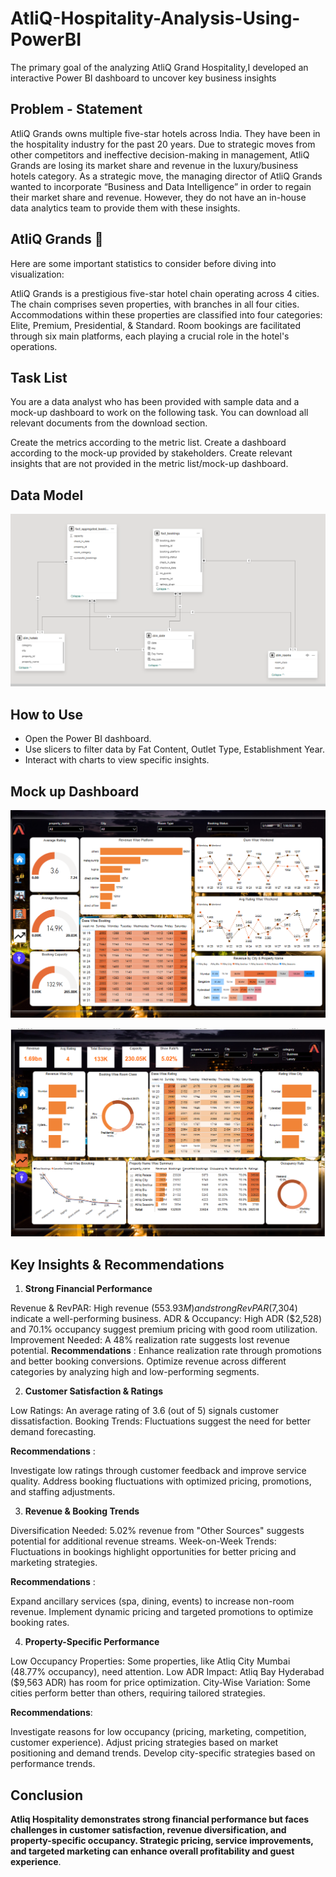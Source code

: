 # AtliQ-Hospitality-Analysis-Using-PowerBI



The primary goal of the analyzing AtliQ Grand Hospitality,I developed an interactive Power BI dashboard to uncover key business insights



## Problem - Statement

AtliQ Grands owns multiple five-star hotels across India. They have been in the hospitality industry for the past 20 years. Due to strategic moves from other competitors and ineffective decision-making in management, AtliQ Grands are losing its market share and revenue in the luxury/business hotels category. As a strategic move, the managing director of AtliQ Grands wanted to incorporate “Business and Data Intelligence” in order to regain their market share and revenue. However, they do not have an in-house data analytics team to provide them with these insights.

 
 ## AtliQ Grands 🏩
 
 Here are some important statistics to consider before diving into visualization:

AtliQ Grands is a prestigious five-star hotel chain operating across 4 cities.
The chain comprises seven properties, with branches in all four cities.
Accommodations within these properties are classified into four categories: Elite, Premium, Presidential, & Standard.
Room bookings are facilitated through six main platforms, each playing a crucial role in the hotel's operations.





## Task List

You are a data analyst who has been provided with sample data and a mock-up dashboard to work on the following task. You can download all relevant documents from the download section.

Create the metrics according to the metric list.
Create a dashboard according to the mock-up provided by stakeholders.
Create relevant insights that are not provided in the metric list/mock-up dashboard.








## Data Model

![AtliQ Hospitality Analysis](https://raw.githubusercontent.com/vip-99/AtliQ-Hospitality-Analysis-Using---PowerBI/main/Screenshot%20(154).png)








## How to Use
- Open the Power BI dashboard.
- Use slicers to filter data by Fat Content, Outlet Type, Establishment Year.
- Interact with charts to view specific insights.









## Mock up Dashboard

![AtliQ Hospitality Analysis](https://raw.githubusercontent.com/vip-99/AtliQ-Hospitality-Analysis-Using---PowerBI/main/Screenshot%20(155).png)


![AtliQ Hospitality Analysis](https://raw.githubusercontent.com/vip-99/AtliQ-Hospitality-Analysis-Using---PowerBI/main/Screenshot%20(156).png)








## Key Insights & Recommendations 



1. **Strong Financial Performance**

Revenue & RevPAR: High revenue ($553.93M) and strong RevPAR ($7,304) indicate a well-performing business.
ADR & Occupancy: High ADR ($2,528) and 70.1% occupancy suggest premium pricing with good room utilization.
Improvement Needed: A 48% realization rate suggests lost revenue potential.
**Recommendations** :
Enhance realization rate through promotions and better booking conversions.
Optimize revenue across different categories by analyzing high and low-performing segments.




2. **Customer Satisfaction & Ratings**

Low Ratings: An average rating of 3.6 (out of 5) signals customer dissatisfaction.
Booking Trends: Fluctuations suggest the need for better demand forecasting.

**Recommendations** :

Investigate low ratings through customer feedback and improve service quality.
Address booking fluctuations with optimized pricing, promotions, and staffing adjustments.




3. **Revenue & Booking Trends**

Diversification Needed: 5.02% revenue from "Other Sources" suggests potential for additional revenue streams.
Week-on-Week Trends: Fluctuations in bookings highlight opportunities for better pricing and marketing strategies.

**Recommendations** :

Expand ancillary services (spa, dining, events) to increase non-room revenue.
Implement dynamic pricing and targeted promotions to optimize booking rates.




4. **Property-Specific Performance**

Low Occupancy Properties: Some properties, like Atliq City Mumbai (48.77% occupancy), need attention.
Low ADR Impact: Atliq Bay Hyderabad ($9,563 ADR) has room for price optimization.
City-Wise Variation: Some cities perform better than others, requiring tailored strategies.

**Recommendations**:

Investigate reasons for low occupancy (pricing, marketing, competition, customer experience).
Adjust pricing strategies based on market positioning and demand trends.
Develop city-specific strategies based on performance trends.







## Conclusion

**Atliq Hospitality demonstrates strong financial performance but faces challenges in customer satisfaction, revenue diversification, and property-specific occupancy. Strategic pricing, service improvements, and targeted marketing can enhance overall profitability and guest experience**.







